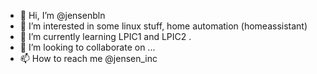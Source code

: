 - 👋 Hi, I’m @jensenbln
- 👀 I’m interested in some linux stuff, home automation (homeassistant)
- 🌱 I’m currently learning LPIC1 and LPIC2 .
- 💞️ I’m looking to collaborate on ...
- 📫 How to reach me @jensen_inc

<!---
jensenbln/jensenbln is a ✨ special ✨ repository because its `README.md` (this file) appears on your GitHub profile.
You can click the Preview link to take a look at your changes.
--->
